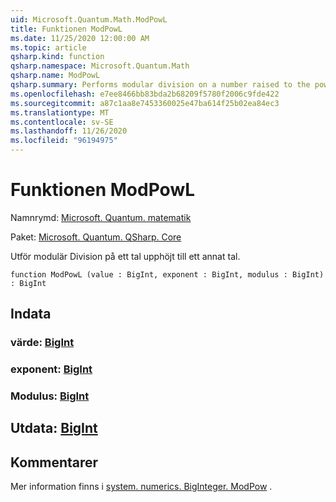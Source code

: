 ```yaml
---
uid: Microsoft.Quantum.Math.ModPowL
title: Funktionen ModPowL
ms.date: 11/25/2020 12:00:00 AM
ms.topic: article
qsharp.kind: function
qsharp.namespace: Microsoft.Quantum.Math
qsharp.name: ModPowL
qsharp.summary: Performs modular division on a number raised to the power of another number.
ms.openlocfilehash: e7ee8466bb83bda2b68209f5780f2006c9fde422
ms.sourcegitcommit: a87c1aa8e7453360025e47ba614f25b02ea84ec3
ms.translationtype: MT
ms.contentlocale: sv-SE
ms.lasthandoff: 11/26/2020
ms.locfileid: "96194975"
---
```

# <a name="modpowl-function"></a>Funktionen ModPowL

Namnrymd: [Microsoft. Quantum. matematik](xref:Microsoft.Quantum.Math)

Paket: [Microsoft. Quantum. QSharp. Core](https://nuget.org/packages/Microsoft.Quantum.QSharp.Core)


Utför modulär Division på ett tal upphöjt till ett annat tal.

```qsharp
function ModPowL (value : BigInt, exponent : BigInt, modulus : BigInt) : BigInt
```


## <a name="input"></a>Indata

### <a name="value--bigint"></a>värde: [BigInt](xref:microsoft.quantum.lang-ref.bigint)




### <a name="exponent--bigint"></a>exponent: [BigInt](xref:microsoft.quantum.lang-ref.bigint)




### <a name="modulus--bigint"></a>Modulus: [BigInt](xref:microsoft.quantum.lang-ref.bigint)





## <a name="output--bigint"></a>Utdata: [BigInt](xref:microsoft.quantum.lang-ref.bigint)



## <a name="remarks"></a>Kommentarer

Mer information finns i [system. numerics. BigInteger. ModPow](https://docs.microsoft.com/dotnet/api/system.numerics.biginteger.modpow) .